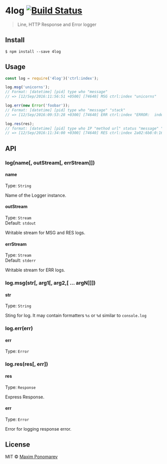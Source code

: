 # 4log [![Build Status](https://travis-ci.org/maxvipon/4log.svg?branch=master)](https://travis-ci.org/maxvipon/4log)

> Line, HTTP Response and Error logger


## Install

```
$ npm install --save 4log
```


## Usage

```js
const log = require('4log')('ctrl:index');

log.msg('unicorns');
// Format: [datetime] [pid] type who "message"
// => [12/Sep/2016:11:56:51 +0500] [74640] MSG ctrl:index "unicorns"

log.err(new Error('foobar'));
// Format: [datetime] [pid] type who "message" "stack"
// => [12/Sep/2016:09:53:28 +0300] [74640] ERR ctrl:index "ERROR:  index returned tuples in wrong order" "Error: ERROR:  index returned tuples in wrong order >>  >>     at Client._readError (/node_modules/pg-native/index.js:80:13) >>     at Client._read (/node_modules/pg-native/index.js:121:19) >>     at PQ.emit (events.js:104:17)"

log.res(res);
// format: [datetime] [pid] type who IP "method url" status "message" "request_id"
// => [12/Sep/2016:11:34:00 +0300] [74640] RES ctrl:index 2a02:6b8:0:1625::6 "GET /v1/locations/foobar" 404 "Unsupported location" "7b5f10be25e111b2483f2b7e856feeac"
```


## API

### log(name[, outStream[, errStream]])

#### name

Type: `String`

Name of the Logger instance.

#### outStream

Type: `Stream`<br>
Default: `stdout`

Writable stream for MSG and RES logs.

#### errStream

Type: `Stream`<br>
Default: `stderr`

Writable stream for ERR logs.

### log.msg(str[, arg1[, arg2,[ … argN]]])

#### str

Type: `String`

Sting for log. It may contain formatters `%s` or `%d` similar to `console.log`

### log.err(err)

#### err

Type: `Error`

### log.res(res[, err])

#### res

Type: `Response`

Express Response.

#### err

Type: `Error`

Error for logging response error.

## License

MIT © [Maxim Ponomarev](https://github.com/maxvipon)
